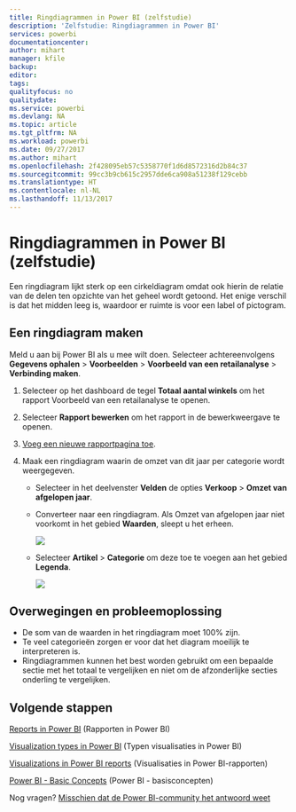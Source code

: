 ```yaml
---
title: Ringdiagrammen in Power BI (zelfstudie)
description: 'Zelfstudie: Ringdiagrammen in Power BI'
services: powerbi
documentationcenter: 
author: mihart
manager: kfile
backup: 
editor: 
tags: 
qualityfocus: no
qualitydate: 
ms.service: powerbi
ms.devlang: NA
ms.topic: article
ms.tgt_pltfrm: NA
ms.workload: powerbi
ms.date: 09/27/2017
ms.author: mihart
ms.openlocfilehash: 2f428095eb57c5358770f1d6d8572316d2b84c37
ms.sourcegitcommit: 99cc3b9cb615c2957dde6ca908a51238f129cebb
ms.translationtype: HT
ms.contentlocale: nl-NL
ms.lasthandoff: 11/13/2017
---
```

# <a name="doughnut-charts-in-power-bi-tutorial"></a>Ringdiagrammen in Power BI (zelfstudie)
Een ringdiagram lijkt sterk op een cirkeldiagram omdat ook hierin de relatie van de delen ten opzichte van het geheel wordt getoond. Het enige verschil is dat het midden leeg is, waardoor er ruimte is voor een label of pictogram.

## <a name="create-a-doughnut-chart"></a>Een ringdiagram maken
Meld u aan bij Power BI als u mee wilt doen. Selecteer achtereenvolgens **Gegevens ophalen** \> **Voorbeelden** \> **Voorbeeld van een retailanalyse** \> **Verbinding maken**. 

1. Selecteer op het dashboard de tegel **Totaal aantal winkels** om het rapport Voorbeeld van een retailanalyse te openen.
2. Selecteer **Rapport bewerken** om het rapport in de bewerkweergave te openen.
3. [Voeg een nieuwe rapportpagina toe](power-bi-report-add-page.md).
4. Maak een ringdiagram waarin de omzet van dit jaar per categorie wordt weergegeven.
   
   * Selecteer in het deelvenster **Velden** de opties **Verkoop** \> **Omzet van afgelopen jaar**.
   * Converteer naar een ringdiagram. Als Omzet van afgelopen jaar niet voorkomt in het gebied **Waarden**, sleept u het erheen.
     
       ![](media/power-bi-visualization-doughnut-charts/convertdonut.png)
   * Selecteer **Artikel** \> **Categorie** om deze toe te voegen aan het gebied **Legenda**. 
     
       ![](media/power-bi-visualization-doughnut-charts/doughnuttutorial.png)

## <a name="considerations-and-troubleshooting"></a>Overwegingen en probleemoplossing
* De som van de waarden in het ringdiagram moet 100% zijn.
* Te veel categorieën zorgen er voor dat het diagram moeilijk te interpreteren is.
* Ringdiagrammen kunnen het best worden gebruikt om een bepaalde sectie met het totaal te vergelijken en niet om de afzonderlijke secties onderling te vergelijken. 

## <a name="next-steps"></a>Volgende stappen
[Reports in Power BI](service-reports.md) (Rapporten in Power BI)

[Visualization types in Power BI](power-bi-visualization-types-for-reports-and-q-and-a.md) (Typen visualisaties in Power BI)

[Visualizations in Power BI reports](power-bi-report-visualizations.md) (Visualisaties in Power BI-rapporten)

[Power BI - Basic Concepts](service-basic-concepts.md) (Power BI - basisconcepten)

Nog vragen? [Misschien dat de Power BI-community het antwoord weet](http://community.powerbi.com/)

